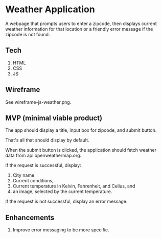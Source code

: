 # Weather Application

A webpage that prompts users to enter a zipcode, then
displays current weather information for that location
or a friendly error message if the zipcode is not found.

## Tech

1. HTML
2. CSS
3. JS

## Wireframe

See wireframe-js-weather.png.

## MVP (minimal viable product)

The app should display a title, input box for zipcode, and
submit button.

That's all that should display by default.

When the submit button is clicked, the application should 
fetch weather data from api.openweathermap.org. 

If the request is successful, display:
1. City name 
2. Current conditions,
3. Current temperature in Kelvin, Fahrenheit, and Celius, and
4. an image, selected by the current temperature.

If the request is not successful, display an error message.

## Enhancements

1. Improve error messaging to be more specific.

